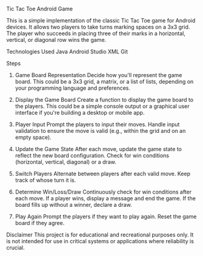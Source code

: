 Tic Tac Toe Android Game

This is a simple implementation of the classic Tic Tac Toe game for Android devices. It allows two players to take turns marking spaces on a 3x3 grid. The player who succeeds in placing three of their marks in a horizontal, vertical, or diagonal row wins the game.

Technologies Used
Java
Android Studio
XML
Git

Steps 
1. Game Board Representation
Decide how you'll represent the game board. This could be a 3x3 grid, a matrix, or a list of lists, depending on your programming language and preferences.

2. Display the Game Board
Create a function to display the game board to the players. This could be a simple console output or a graphical user interface if you're building a desktop or mobile app.

3. Player Input
Prompt the players to input their moves. Handle input validation to ensure the move is valid (e.g., within the grid and on an empty space).

4. Update the Game State
After each move, update the game state to reflect the new board configuration. Check for win conditions (horizontal, vertical, diagonal) or a draw.

5. Switch Players
Alternate between players after each valid move. Keep track of whose turn it is.

6. Determine Win/Loss/Draw
Continuously check for win conditions after each move. If a player wins, display a message and end the game. If the board fills up without a winner, declare a draw.

7. Play Again
Prompt the players if they want to play again. Reset the game board if they agree.

Disclaimer
This project is for educational and recreational purposes only. It is not intended for use in critical systems or applications where reliability is crucial.
